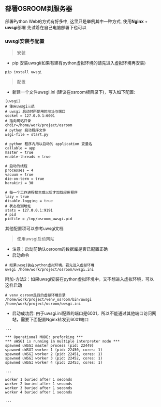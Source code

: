 ## 部署OSROOM到服务器
  部署Python Web的方式有好多中, 这里只是举例其中一种方式, 使用**Nginx** + **uwsgi**部署
  先试着在自己电脑部署下也可以

### uwsgi安装与配置
> 安装

- pip 安装uwsgi(如果有建有python虚拟环境的请先进入虚拟环境再安装)
```
pip install uwsgi

```

> 配置

- 新建一个文件uwsgi.ini (建议在osroom根目录下)，写入如下配置:
```
[uwsgi]
# 使用uwsgi示范
# uwsgi 启动时所使用的地址与端口
socket = 127.0.0.1:6001
# 指向网站目录
chdir=/home/work/project/osroom
# python 启动程序文件
wsgi-file = start.py

# python 程序内用以启动的 application 变量名
callable = app
master = true
enable-threads = true

# 启动的线程
processes = 4
vacuum = true
die-on-term = true
harakiri = 30

# 每一个工作进程都生成以后才加载应用程序
lazy = true
disable-logging = true
# 状态检测地址
stats = 127.0.0.1:9191
# pid
pidfile = /tmp/osroom_uwsgi.pid

```
其他配置项可以参考uwsgi文档

> 使用uwsgi启动网站

- 注意：启动前确认osroom的数据库是否已配置正确
- 启动命令

```
# 如果uwsgi装在python虚拟环境，要先进入虚拟环境
uwsgi /home/work/project/osroom/uwsgi.ini
```

附加-方法2：如果uwsgi安装在python虚拟环境中，又不想进入虚拟环境，可以这样启动
```
# venv_osroom是我的虚拟环境目录
/home/work/project/venv_osroom/bin/uwsgi /home/work/project/osroom/uwsgi.ini
```
- 启动成功后:
由于uwsgi.ini配置的端口是6001，所以不能通过其他端口访问网站，需要下面配置Nginx转发到6001端口

```
...

*** Operational MODE: preforking ***
*** uWSGI is running in multiple interpreter mode ***
spawned uWSGI master process (pid: 22449)
spawned uWSGI worker 1 (pid: 22450, cores: 1)
spawned uWSGI worker 2 (pid: 22451, cores: 1)
spawned uWSGI worker 3 (pid: 22452, cores: 1)
spawned uWSGI worker 4 (pid: 22453, cores: 1)

...

worker 1 buried after 1 seconds
worker 2 buried after 1 seconds
worker 3 buried after 1 seconds
worker 4 buried after 1 seconds

...
```


